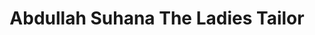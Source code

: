 ---
title: "Abdullah Suhana The Ladies Tailor"
url: /karachi/abdullah-suhana-the-ladies-tailor/
shop: tailor
---